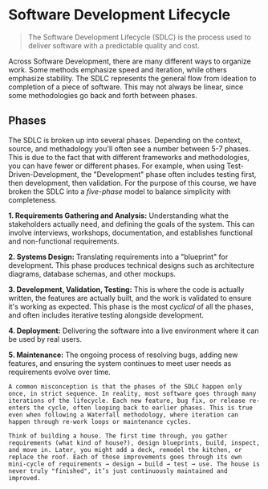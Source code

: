 # Software Development Lifecycle
> The Software Development Lifecycle (SDLC) is the process used to deliver software with a predictable quality and cost.

Across Software Development, there are many different ways to organize work. Some methods emphasize speed and iteration, while others emphasize stability. The SDLC represents the general flow from ideation to completion of a piece of software. This may not always be linear, since some methodologies go back and forth between phases.

## Phases

The SDLC is broken up into several phases. Depending on the context, source, and methadology you'll often see a number between 5-7 phases. This is due to the fact that with different frameworks and methodologies, you can have fewer or different phases. For example, when using Test-Driven-Development, the "Development" phase often includes testing first, then development, then validation. For the purpose of this course, we have broken the SDLC into a *five-phase* model to balance simplicity with completeness.

**1. Requirements Gathering and Analysis:**
Understanding what the stakeholders actually need, and defining the goals of the system. This can involve interviews, workshops, documentation, and establishes functional and non-functional requirements. 

**2. Systems Design:**
Translating requirements into a "blueprint" for development. This phase produces technical designs such as architecture diagrams, database schemas, and other mockups.

**3. Development, Validation, Testing:** 
This is where the code is actually written, the features are actually built, and the work is validated to ensure it's working as expected. This phase is the most *cyclical* of all the phases, and often includes iterative testing alongside development.

**4. Deployment:**
Delivering the software into a live environment where it can be used by real users. 

**5. Maintenance:**
The ongoing process of resolving bugs, adding new features, and ensuring the system continues to meet user needs as requirements evolve over time. 

```admonish info title="The SDLC Phases are Cyclical"
A common misconception is that the phases of the SDLC happen only once, in strict sequence. In reality, most software goes through many iterations of the lifecycle. Each new feature, bug fix, or release re-enters the cycle, often looping back to earlier phases. This is true even when following a Waterfall methodology, where iteration can happen through re-work loops or maintenance cycles.

Think of building a house. The first time through, you gather requirements (what kind of house?), design blueprints, build, inspect, and move in. Later, you might add a deck, remodel the kitchen, or replace the roof. Each of those improvements goes through its own mini-cycle of requirements → design → build → test → use. The house is never truly "finished", it’s just continuously maintained and improved.
```